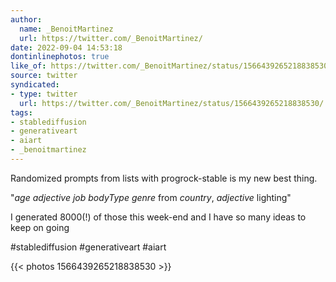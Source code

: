 ```yaml
---
author:
  name: _BenoitMartinez
  url: https://twitter.com/_BenoitMartinez/
date: 2022-09-04 14:53:18
dontinlinephotos: true
like_of: https://twitter.com/_BenoitMartinez/status/1566439265218838530/
source: twitter
syndicated:
- type: twitter
  url: https://twitter.com/_BenoitMartinez/status/1566439265218838530/
tags:
- stablediffusion
- generativeart
- aiart
- _benoitmartinez
---
```


Randomized prompts from lists with progrock-stable is my new best thing. 

"_age_ _adjective_ _job_ _bodyType_ _genre_ from _country_, _adjective_ lighting"

I generated 8000(!) of those this week-end and I have so many ideas to keep on going

#stablediffusion #generativeart #aiart 

{{< photos 1566439265218838530 >}}